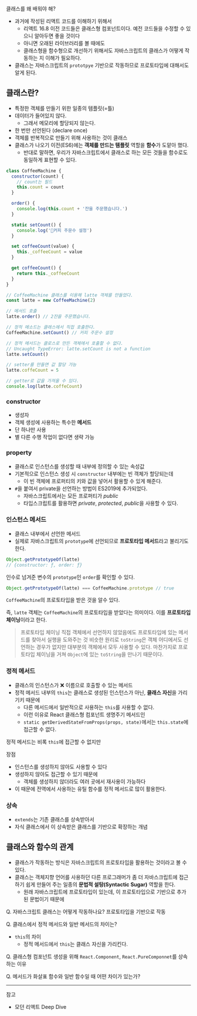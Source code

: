 클래스를 왜 배워야 해?

- 과거에 작성된 리액트 코드를 이해하기 위해서
  - 리액트 16.8 이전 코드들은 클래스형 컴포넌트이다. 예전 코드들을 수정할 수 있으니 알아두면 좋을 것이다
  - 아니면 오래된 라이브러리를 볼 때에도
  - 클래스형을 함수형으로 개선하기 위해서도 자바스크립트의 클래스가 어떻게 작동하는 지 이해가 필요하다.
- 클래스는 자바스크립트의 `prototpye` 기반으로 작동하므로 프로토타입에 대해서도 알게 된다.

## 클래스란?

- 특정한 객체를 만들기 위한 일종의 템플릿(=틀)
- 데이터가 들어있지 않다.
  - 그래서 메모리에 할당되지 않는다.
- 한 번만 선언된다 (declare once)
- 객체를 반복적으로 만들기 위해 사용하는 것이 클래스
- 클래스가 나오기 이전(ES6)에는 **객체를 만드는 템플릿** 역할을 **함수**가 도맡아 했다.
  - 반대로 말하면, 우리가 자바스크립트에서 클래스로 하는 모든 것들을 함수로도 동일하게 표현할 수 있다.

```js
class CoffeeMachine {
  constructor(count) {
    // count는 필드
    this.count = count
  }

  order() {
    console.log(this.count + '잔을 주문했습니다.')
  }

  static setCount() {
    console.log('커피 주문수 설정')
  }

  set coffeeCount(value) {
    this._coffeeCount = value
  }

  get coffeeCount() {
    return this._coffeeCount
  }
}

// CoffeeMachine 클래스를 이용해 latte 객체를 만들었다.
const latte = new CoffeeMachine(2)

// 메서드 호출
latte.order() // 2잔을 주문했습니다.

// 정적 메소드는 클래스에서 직접 호출한다.
CoffeeMachine.setCount() // 커피 주문수 설정

// 정적 메서드는 클로스로 만든 객체에서 호출할 수 없다.
// Uncaught TypeError: latte.setCount is not a function
latte.setCount()

// setter를 만들면 값 할당 가능
latte.coffeCount = 5

// getter로 값을 가져올 수 있다.
console.log(latte.coffeCount)
```

### constructor

- 생성자
- 객체 생성에 사용하는 특수한 **메서드**
- 단 하나만 사용
- 별 다른 수행 작업이 없다면 생략 가능

### property

- 클래스로 인스턴스를 생성할 때 내부에 정의할 수 있는 속성값
- 기본적으로 인스턴스 생성 시 `constructor` 내부에는 빈 객체가 할당되는데
  - 이 빈 객체에 프로퍼티의 키와 값을 넣어서 활용할 수 있게 해준다.
- `#`을 붙여서 private을 선언하는 방법이 ES2019에 추가되었다.
  - 자바스크립트에서는 모든 프로퍼티가 _public_
  - 타입스크립트를 활용하면 _private_, _protected_, *public*을 사용할 수 있다.

### 인스턴스 메서드

- 클래스 내부에서 선언한 메서드
- 실제로 자바스크립트의 `prototype`에 선언되므로 **프로토타입 메서드**라고 불리기도 한다.

```js
Object.getPrototypeOf(latte)
// {constructor: ƒ, order: ƒ}
```

인수로 넘겨준 변수의 `prototype`인 `order`를 확인할 수 있다.

```js
Object.getPrototypeOf(latte) === CoffeeMachine.prototype // true
```

`CoffeeMachine`의 프로토타입을 받은 것을 알수 있다.

즉, `latte` 객체는 `CoffeeMachine`의 프로토타입을 받았다는 의미이다.
이를 **프로토타입 체이닝**이라고 한다.

> 프로토타입 체이닝
> 직접 객체에서 선언하지 않았음에도 프로토타입에 있는 메서드를 찾아서 실행을 도와주는 것
> 비슷한 원리로 `toString`은 객체 어디에서도 선언하는 경우가 없지만
> 대부분의 객체에서 모두 사용할 수 있다.
> 마찬가지로 프로토타입 체이닝을 거쳐 `Object`에 있는 `toString`을 만나기 때문이다.

### 정적 메서드

- 클래스의 인스턴스가 ❌ 이름으로 호출할 수 있는 메서드
- 정적 메서드 내부의 `this`는 클래스로 생성된 인스턴스가 아닌, **클래스 자신**을 가리기키 때문에
  - 다른 메서드에서 일반적으로 사용하는 `this`를 사용할 수 없다.
  - 이런 이유로 React 클래스형 컴포넌트 생명주기 메서드인
  - `static getDerivedStateFromProps(props, state)`에서는 `this.state`에 접근할 수 없다.

정적 메서드는 비록 `this`에 접근할 수 없지만

장점

- 인스턴스를 생성하지 않아도 사용할 수 있다
- 생성하지 않아도 접근할 수 있기 때문에
  - 객체를 생성하지 않더라도 여러 곳에서 재사용이 가능하다
- 이 때문에 전역에서 사용하는 유틸 함수를 정적 메서드로 많이 활용한다.

### 상속

- `extends`는 기존 클래스를 상속받아서
- 자식 클래스에서 이 상속받은 클래스를 기반으로 확장하는 개념

## 클래스와 함수의 관계

- 클래스가 작동하는 방식은 자바스크립트의 프로토타입을 활용하는 것이라고 볼 수 있다.
- 클래스는 객체지향 언어를 사용하던 다른 프로그래머가 좀 더 자바스크립트에 접근하기 쉽게 만들어 주는 일종의 **문법적 설탕(Syntactic Sugar)** 역할을 한다.
  - 원래 자바스크립트에 프로토타입이 있는데, 이 프로토타입으로 기반으로 추가된 문법이기 때문에

Q. 자바스크립트 클래스는 어떻게 작동하나요?
프로토타입을 기반으로 작동

Q. 클래스에서 정적 메서드와 일반 메서드의 차이는?

- `this`의 차이
  - 정적 메서드에서 `this`는 클래스 자신을 가리킨다.

Q. 클래스형 컴포넌트 생성을 위해 `React.Component`, `React.PureComponnet`를 상속하는 이유

Q. 메서드가 화살표 함수와 일반 함수일 때 어떤 차이가 있는가?

---

참고

- 모던 리액트 Deep Dive
